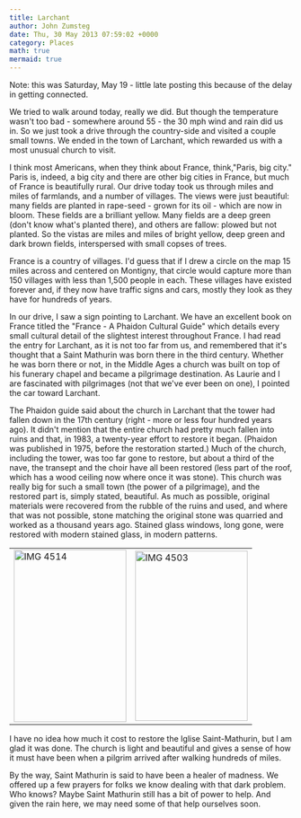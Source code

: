 ```yaml
---
title: Larchant
author: John Zumsteg
date: Thu, 30 May 2013 07:59:02 +0000
category: Places
math: true
mermaid: true
---
```

Note: this was Saturday, May 19 - little late posting this because of the delay in getting connected.

We tried to walk around today, really we did. But though the temperature wasn't too bad - somewhere around 55 - the 30 mph wind and rain did us in. So we just took a drive through the country-side and visited a couple small towns. We ended in the town of Larchant, which rewarded us with a most unusual church to visit.

I think most Americans, when they think about France, think,"Paris, big city." Paris is, indeed, a big city and there are other big cities in France, but much of France is beautifully rural. Our drive today took us through miles and miles of farmlands, and a number of villages. The views were just beautiful: many fields are planted in rape-seed - grown for its oil - which are now in bloom. These fields are a brilliant yellow. Many fields are a deep green (don't know what's planted there), and others are fallow: plowed but not planted. So the vistas are miles and miles of bright yellow, deep green and dark brown fields, interspersed with small copses of trees.

France is a country of villages. I'd guess that if I drew a circle on the map 15 miles across and centered on Montigny, that circle would capture more than 150 villages with less than 1,500 people in each. These villages have existed forever and, if they now have traffic signs and cars, mostly they look as they have for hundreds of years.

In our drive, I saw a sign pointing to Larchant. We have an excellent book on France titled the "France - A Phaidon Cultural Guide" which details every small cultural detail of the slightest interest throughout France. I had read the entry for Larchant, as it is not too far from us, and remembered that it's thought that a Saint Mathurin was born there in the third century. Whether he was born there or not, in the Middle Ages a church was built on top of his funerary chapel and became a pilgrimage destination. As Laurie and I are fascinated with pilgrimages (not that we've ever been on one), I pointed the car toward Larchant.

The Phaidon guide said about the church in Larchant that the tower had fallen down in the 17th century (right - more or less four hundred years ago). It didn't mention that the entire church had pretty much fallen into ruins and that, in 1983, a twenty-year effort to restore it began. (Phaidon was published in 1975, before the restoration started.) Much of the church, including the tower, was too far gone to restore, but about a third of the nave, the transept and the choir have all been restored (less part of the roof, which has a wood ceiling now where once it was stone). This church was really big for such a small town (the power of a pilgrimage), and the restored part is, simply stated, beautiful. As much as possible, original materials were recovered from the rubble of the ruins and used, and where that was not possible, stone matching the original stone was quarried and worked as a thousand years ago. Stained glass windows, long gone, were restored with modern stained glass, in modern patterns.
<table>
<tbody>
<tr>
<td><img style="display: block; margin-left: auto; margin-right: auto;" title="IMG_4514.jpg" alt="IMG 4514" src="http:/assets/images/2013/05/IMG_45141.jpg" width="200" height="307" border="0" /></td>
<td><img style="display: block; margin-left: auto; margin-right: auto;" title="IMG_4503.jpg" alt="IMG 4503" src="http:/assets/images/2013/05/IMG_45032.jpg" width="200" height="303" border="0" /></td>
</tr>
</tbody>
</table>
I have no idea how much it cost to restore the Iglise Saint-Mathurin, but I am glad it was done. The church is light and beautiful and gives a sense of how it must have been when a pilgrim arrived after walking hundreds of miles.

By the way, Saint Mathurin is said to have been a healer of madness. We offered up a few prayers for folks we know dealing with that dark problem. Who knows? Maybe Saint Mathurin still has a bit of power to help. And given the rain here, we may need some of that help ourselves soon.
